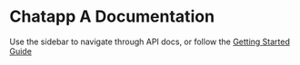 # Chatapp A Documentation
Use the sidebar to navigate through API docs, or follow the [Getting Started Guide](../articles/getstarted.md)